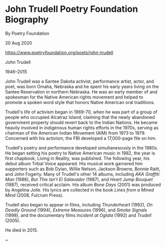 John Trudell Poetry Foundation Biography
========================================

By Poetry Foundation

20 Aug 2020

https://www.poetryfoundation.org/poets/john-trudell

John Trudell

1946–2015    

John Trudell was a Santee Dakota activist, performance artist, actor,
and poet, was born Omaha, Nebraska and he spent his early years living
on the Santee Reservation in northern Nebraska. He was an early member
of and spokesman for the Native American rights movement and helped to
promote a spoken word style that honors Native American oral
traditions. 

Trudell's life of activism began in 1969-70, when he was part of a
group of people who occupied Alcatraz Island, claiming that the newly
abandoned government property should revert back to the Indian
Nations. He became heavily involved in indigenous human rights efforts
in the 1970s, serving as chairman of the American Indian Movement
(AIM) from 1973 to 1979. Concerned with his activism, the FBI
developed a 17,000-page file on him. 

Trudell's poetry and performance developed simultanesously in the
1980s. He began setting his poetry to Native American music in 1982,
the year is first chapbook, Living in Reality, was published. The
following year, his debut album Tribal Voice appeared. His musical
work garnered him supporters such as Bob Dylan, Willie Nelson, Jackson
Browne, Bonnie Raitt, and John Fogerty. Many of Trudell's other 14
albums, including _AKA Graffiti Man_ (1986), _But This Isn’t El
Salavador_ (1987), and _Heart Jump Bouquet_ (1987), received critical
acclaim. His album _Bone Days_ (2001) was produced by Angelina
Jolie. His lyrics are collected in the book _Lines from a Mined Mind_
(2008, Fulcrum Press).
 
Trudell also began to appear in films, including _Thunderheart_
(1992), _On Deadly Ground_ (1994), _Extreme Measures_ (1996), and
_Smoke Signals_ (1998), and the documentary films _Incident at Oglala_
(1992) and _Trudell_ (2005).

He died in 2015.

~
